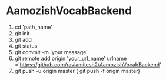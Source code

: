 # AamozishVocabBackend

1. cd 'path_name' 
2. git init
3. git add .
4. git status
5. git commit -m 'your message'
6. git remote add origin 'your_url_name' 
urlname ='https://github.com/raviamitesh2/AamozishVocabBackend'
7. git push -u origin master ( git push -f origin master)
